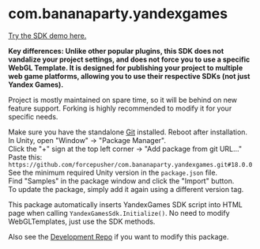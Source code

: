 # com.bananaparty.yandexgames  
  
[Try the SDK demo here.](https://yandex.ru/games/app/223976?draft=true)  
  
**Key differences: Unlike other popular plugins, this SDK does not vandalize your project settings, and does not force you to use a specific WebGL Template. It is designed for publishing your project to multiple web game platforms, allowing you to use their respective SDKs (not just Yandex Games).**  
  
Project is mostly maintained on spare time, so it will be behind on new feature support. Forking is highly recommended to modify it for your specific needs.  
  
Make sure you have the standalone [Git](https://git-scm.com/downloads) installed. Reboot after installation.  
In Unity, open "Window" -> "Package Manager".  
Click the "+" sign at the top left corner -> "Add package from git URL..."  
Paste this: `https://github.com/forcepusher/com.bananaparty.yandexgames.git#18.0.0`  
See the minimum required Unity version in the `package.json` file.  
Find "Samples" in the package window and click the "Import" button.  
To update the package, simply add it again using a different version tag.  
  
This package automatically inserts YandexGames SDK script into HTML page when calling `YandexGamesSdk.Initialize()`. No need to modify WebGLTemplates, just use the SDK methods.  
  
Also see the [Development Repo](https://github.com/forcepusher/YandexGamesUnity) if you want to modify this package.

